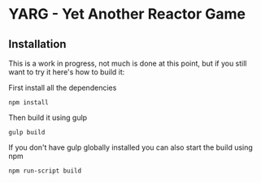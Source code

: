 # YARG - Yet Another Reactor Game

## Installation
This is a work in progress, not much is done at this point, but if you still want to try it here's how to build it:

First install all the dependencies

    npm install

Then build it using gulp

    gulp build

If you don't have gulp globally installed you can also start the build using npm

    npm run-script build